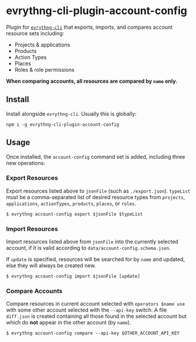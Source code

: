 # evrythng-cli-plugin-account-config

Plugin for [`evrythng-cli`](https://github.com/evrythng/evrythng-cli) that
exports, imports, and compares account resource sets including:

* Projects & applications
* Products
* Action Types
* Places
* Roles & role permissions

**When comparing accounts, all resources are compared by `name` only.**


## Install

Install alongside `evrythng-cli`. Usually this is globally:

```
npm i -g evrythng-cli-plugin-account-config
```


## Usage

Once installed, the `account-config` command set is added, including three new
operations:


### Export Resources

Export resources listed above to `jsonFile` (such as `./export.json`).
`typeList` must be a comma-separated list of desired resource types from
`projects`, `applications`, `actionTypes`, `products`, `places`, or `roles`.

```
$ evrythng account-config export $jsonFile $typeList
```


### Import Resources

Import resources listed above from `jsonFile` into the currently selected
account, if it is valid according to `data/account-config.schema.json`.

If `update` is specified, resources will be searched for by `name` and
updated, else they will always be created new.

```
$ evrythng account-config import $jsonFile [update]
```


### Compare Accounts

Compare resources in current account selected with `operators $name use` with
some other account selected with the `--api-key` switch. A file `diff.json` is
created containing all those found in the selected account but which do **not**
appear in the other account (by `name`).

```
$ evrythng account-config compare --api-key $OTHER_ACCOUNT_API_KEY
```
